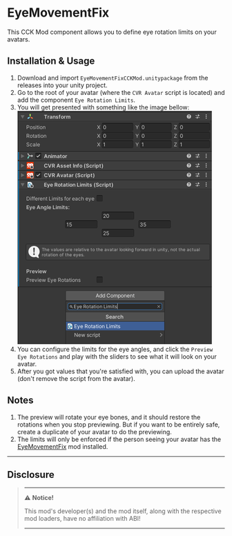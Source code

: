 # EyeMovementFix

This CCK Mod component allows you to define eye rotation limits on your avatars.

## Installation & Usage

1. Download and import `EyeMovementFixCCKMod.unitypackage` from the releases into your unity project.
2. Go to the root of your avatar (where the `CVR Avatar` script is located) and add the component `Eye Rotation Limits`.
3. You will get presented with something like the image bellow:
   ![](EyeRotationLimitsScript.png)
4. You can configure the limits for the eye angles, and click the `Preview Eye Rotations` and play with the sliders to
   see what it will look on your avatar.
5. After you got values that you're satisfied with, you can upload the avatar (don't remove the script from the avatar).

## Notes

1. The preview will rotate your eye bones, and it should restore the rotations when you stop previewing. But if you want
   to be entirely safe, create a duplicate of your avatar to do the
   previewing.
2. The limits will only be enforced if the person seeing your avatar has
   the [EyeMovementFix](https://github.com/kafeijao/Kafe_CVR_Mods/tree/master/EyeMovementFix) mod installed.

---

## Disclosure

> ---
> ⚠️ **Notice!**  
>
> This mod's developer(s) and the mod itself, along with the respective mod loaders, have no affiliation with ABI!
>
> ---

